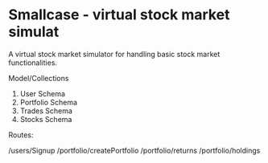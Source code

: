 # Smallcase - virtual stock market simulat
A virtual stock market simulator for handling basic stock market functionalities. 

Model/Collections
1) User Schema
2) Portfolio Schema
3) Trades Schema
4) Stocks Schema


Routes: 

/users/Signup
/portfolio/createPortfolio
/portfolio/returns
/portfolio/holdings



